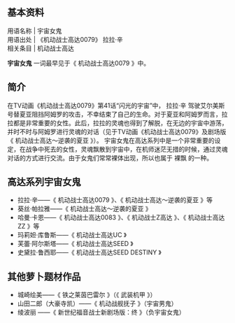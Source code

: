 **基本资料**  
---  
用语名称  |  宇宙女鬼   
用语出处  |  《机动战士高达0079》  拉拉·辛   
相关条目  |  机动战士高达   
  
**宇宙女鬼** 一词最早见于《  机动战士高达0079  》中。

##  简介

在TV动画《机动战士高达0079》第41话“闪光的宇宙”中，  拉拉·辛
驾驶艾尔美斯号替夏亚阻挡阿姆罗的攻击，不幸结束了自己的生命。对于夏亚和阿姆罗而言，拉拉都是非常重要的女性。此后，拉拉的灵魂也得到了解脱，在无边的宇宙中游荡，并时不时与阿姆罗进行灵魂的对话（见于TV动画《机动战士高达0079》及剧场版《
机动战士高达～逆袭的夏亚  》）。
宇宙女鬼在高达系列中是一个非常重要的设定，在战争中死去的女性，灵魂飘散到宇宙中，在机师迷茫无措的时候，通过灵魂对话的方式进行交流。由于女鬼们常常裸体出现，所以也属于
裸飘  的一种。

##  高达系列宇宙女鬼

  * 拉拉·辛——《  机动战士高达0079  》、《  机动战士高达～逆袭的夏亚  》等 
  * 葵丝·帕拉雅——《  机动战士高达～逆袭的夏亚  》 
  * 哈曼·卡恩——《  机动战士高达0083  》、《  机动战士Z高达  》、《  机动战士高达ZZ  》等 
  * 玛莉妲·库鲁斯——《  机动战士高达UC  》 
  * 芙蕾·阿尔斯塔——《  机动战士高达SEED  》 
  * 史黛拉·鲁西耶——《  机动战士高达SEED DESTINY  》 

##  其他萝卜题材作品

  * 城崎绘美——《  铁之莱茵巴雷尔  》（《  武装机甲  》） 
  * 山田二郎（大豪寺凯）——《  机动战舰抚子  》（宇宙男鬼） 
  * 绫波丽  ——《  新世纪福音战士新剧场版：终  》（负宇宙女鬼） 


